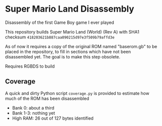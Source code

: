 # Super Mario Land Disassembly

Disassembly of the first Game Boy game I ever played

This repository builds Super Mario Land (World) (Rev A) with SHA1 checksum `418203621b887caa090215d97e3f509b79affd3e`

As of now it requires a copy of the original ROM named "baserom.gb" to be placed in the repository, to fill in sections which have not been disassembled yet. The goal is to make this step obsolete.

Requires RGBDS to build

## Coverage

A quick and dirty Python script `coverage.py` is provided to estimate how much of the ROM has been disassembled

* Bank 0: about a third
* Bank 1-3: nothing yet
* High RAM: 26 out of 127 bytes identified

